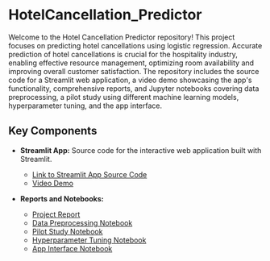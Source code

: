 # HotelCancellation_Predictor
Welcome to the Hotel Cancellation Predictor repository! This project focuses on predicting hotel cancellations using logistic regression. Accurate prediction of hotel cancellations is crucial for the hospitality industry, enabling effective resource management, optimizing room availability and improving overall customer satisfaction.
The repository includes the source code for a Streamlit web application, a video demo showcasing the app's functionality, comprehensive reports, and Jupyter notebooks covering data preprocessing, a pilot study using different machine learning models, hyperparameter tuning, and the app interface.

## Key Components

- **Streamlit App:** Source code for the interactive web application built with Streamlit.
  - [Link to Streamlit App Source Code](https://github.com/faridasimaika/HotelCancellation_Predictor/blob/main/main.py)
  - [Video Demo](https://github.com/faridasimaika/HotelCancellation_Predictor/blob/main/ProjectDemo%202.mov)

- **Reports and Notebooks:**
  - [Project Report]()
  - [Data Preprocessing Notebook](https://github.com/faridasimaika/HotelCancellation_Predictor/blob/main/Phase%202%20ML.pdf)
  - [Pilot Study Notebook](https://github.com/faridasimaika/HotelCancellation_Predictor/blob/main/Phase%203.ipynb)
  - [Hyperparameter Tuning Notebook](https://github.com/faridasimaika/HotelCancellation_Predictor/blob/main/Logistic%20-%20Hyperparameter%20Tuning.ipynb)
  - [App Interface Notebook](https://github.com/faridasimaika/HotelCancellation_Predictor/blob/main/main.py)
